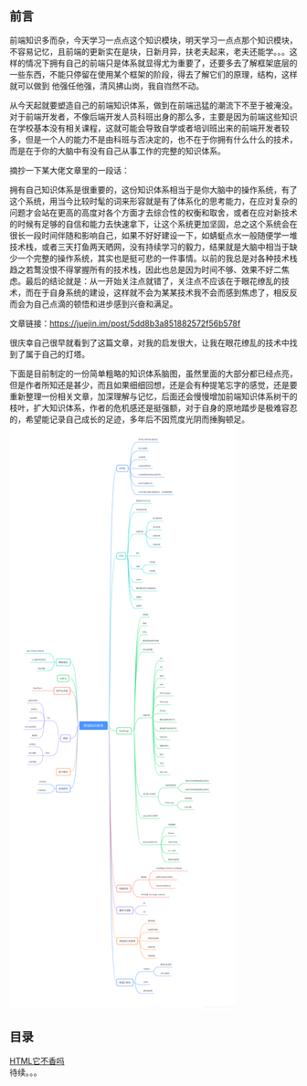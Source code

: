 ## 前言
  前端知识多而杂，今天学习一点点这个知识模块，明天学习一点点那个知识模块，不容易记忆，且前端的更新实在是块，日新月异，扶老夫起来，老夫还能学。。。这样的情况下拥有自己的前端只是体系就显得尤为重要了，还要多去了解框架底层的一些东西，不能只停留在使用某个框架的阶段，得去了解它们的原理，结构，这样就可以做到 他强任他强，清风拂山岗，我自岿然不动。

  从今天起就要塑造自己的前端知识体系，做到在前端迅猛的潮流下不至于被淹没。对于前端开发者，不像后端开发人员科班出身的那么多，主要是因为前端这些知识在学校基本没有相关课程，这就可能会导致自学或者培训班出来的前端开发者较多，但是一个人的能力不是由科班与否决定的，也不在于你拥有什么什么的技术，而是在于你的大脑中有没有自己从事工作的完整的知识体系。

  摘抄一下某大佬文章里的一段话：

  拥有自己知识体系是很重要的，这份知识体系相当于是你大脑中的操作系统，有了这个系统，用当今比较时髦的词来形容就是有了体系化的思考能力，在应对复杂的问题才会站在更高的高度对各个方面才去综合性的权衡和取舍，或者在应对新技术的时候有足够的自信和能力去快速拿下，让这个系统更加坚固，总之这个系统会在很长一段时间伴随和影响自己，如果不好好建设一下，如蜻蜓点水一般随便学一堆技术栈，或者三天打鱼两天晒网，没有持续学习的毅力，结果就是大脑中相当于缺少一个完整的操作系统，其实也是挺可悲的一件事情。以前的我总是对各种技术栈趋之若鹜没恨不得掌握所有的技术栈，因此也总是因为时间不够、效果不好二焦虑。最后的结论就是：从一开始关注点就错了，关注点不应该在于眼花缭乱的技术，而在于自身系统的建设，这样就不会为某某技术我不会而感到焦虑了，相反反而会为自己点滴的顿悟和进步感到兴奋和满足。

  文章链接：https://juejin.im/post/5dd8b3a851882572f56b578f

  很庆幸自己很早就看到了这篇文章，对我的启发很大，让我在眼花缭乱的技术中找到了属于自己的灯塔。

  下面是目前制定的一份简单粗略的知识体系脑图，虽然里面的大部分都已经点亮，但是作者所知还是甚少，而且如果细细回想，还是会有种提笔忘字的感觉，还是要重新整理一份相关文章，加深理解与记忆，后面还会慢慢增加前端知识体系树干的枝叶，扩大知识体系，作者的危机感还是挺强额，对于自身的原地踏步是极难容忍的，希望能记录自己成长的足迹，多年后不因荒度光阴而捶胸顿足。
  ![前端知识体系](./assets/img/前端知识体系.png)
  ## 目录
  [HTML它不香吗](./HTML篇.md)  
  待续。。。
